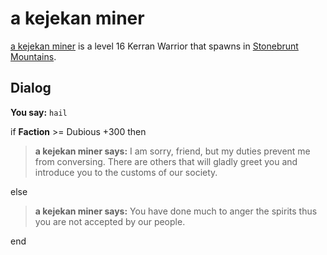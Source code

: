 # a kejekan miner



[a kejekan miner](/npc/100180) is a level 16 Kerran Warrior that spawns in [Stonebrunt Mountains](/zone/100).



## Dialog

**You say:** `hail`



if **Faction** >= Dubious +300 then



>**a kejekan miner says:** I am sorry, friend, but my duties prevent me from conversing. There are others that will gladly greet you and introduce you to the customs of our society.


else



>**a kejekan miner says:** You have done much to anger the spirits thus you are not accepted by our people.

end